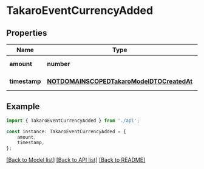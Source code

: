 # TakaroEventCurrencyAdded


## Properties

Name | Type | Description | Notes
------------ | ------------- | ------------- | -------------
**amount** | **number** |  | [default to undefined]
**timestamp** | [**NOTDOMAINSCOPEDTakaroModelDTOCreatedAt**](NOTDOMAINSCOPEDTakaroModelDTOCreatedAt.md) |  | [default to undefined]

## Example

```typescript
import { TakaroEventCurrencyAdded } from './api';

const instance: TakaroEventCurrencyAdded = {
    amount,
    timestamp,
};
```

[[Back to Model list]](../README.md#documentation-for-models) [[Back to API list]](../README.md#documentation-for-api-endpoints) [[Back to README]](../README.md)
